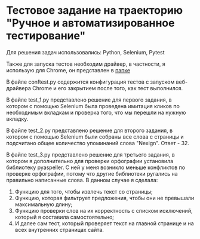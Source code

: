 # Тестовое задание на траекторию "Ручное и автоматизированное тестирование"

Для решения задач использовались: Python, Selenium, Pytest

Также для запуска тестов необходим драйвер, в частности, я использую для Chrome, он представлен в [папке](https://github.com/MarinaVasilevaIVT/nexign_test_exercise/edit/main/chromedriver) 

В файле conftest.py содержится конфигурация тестов с запуском веб-драйвера Chrome и его закрытием после того, как тест выполнился.

В файле test_1.py представлено решение для первого задания, в котором с помощью Selenium была проведена имитация кликов по необходимым вкладкам и проверка того, что мы перешли на нужную вкладку.

В файле test_2.py представлено решение для второго задания, в котором с помощью Selenium были собраны все слова с страницы и подсчитано общее количество упоминаний слова "Nexign". Ответ - 32. 

В файле test_3.py представлено решение для третьего задания, в котором я дополнительно для проверки орфографии установила библиотеку pyaspeller. С ней у меня возникло меньше конфликтов по проверке орфографии, потому что другие библиотеки ругались на правильно написанные слова. В данном случае я сделала: 
1. Функцию для того, чтобы извлечь текст со страницы;
2. Функцию, которая фильтрует предложения, чтобы они не превышали максимальную длину;
3. Функцию проверки слов на их корректность с списком исключений, который я составила самостоятельно;
4. И далее сам тест, который проверяет текст на главной странице и на всех внутренних страницах сайта.


